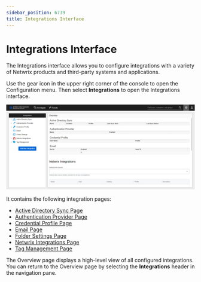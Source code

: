 ```yaml
---
sidebar_position: 6739
title: Integrations Interface
---
```


# Integrations Interface

The Integrations interface allows you to configure integrations with a variety of Netwrix products and third-party systems and applications.

Use the gear icon in the upper right corner of the console to open the Configuration menu. Then select **Integrations** to open the Integrations interface.

![Integrations interface displaying Overview page](../../../../../../../static/images/ThreatPrevention_7.5/Content/Resources/Images/ThreatPrevention/Reporting/Configuration/Integrations/Interface.png "Integrations interface displaying Overview page")

It contains the following integration pages:

* [Active Directory Sync Page](ActiveDirectorySync "Active Directory Sync Page")
* [Authentication Provider Page](AuthenticationProvider/Page "Authentication Provider Page")
* [Credential Profile Page](CredentialProfile "Credential Profile Page")
* [Email Page](Email "Email Page")
* [Folder Settings Page](FolderSettings "Folder Settings Page")
* [Netwrix Integrations Page](NetwrixIntegrations "Netwrix Integrations Page")
* [Tag Management Page](TagManagement "Tag Management Page")

The Overview page displays a high-level view of all configured integrations. You can return to the Overview page by selecting the **Integrations** header in the navigation pane.